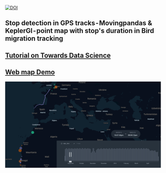 [![DOI](https://zenodo.org/badge/350853382.svg)](https://zenodo.org/badge/latestdoi/350853382)

## Stop detection in GPS tracks - Movingpandas & KeplerGl - point map with stop's duration in Bird migration tracking

## [Tutorial on Towards Data Science](https://towardsdatascience.com/stop-detection-in-gps-tracks-movingpandas-keplergl-point-map-with-stops-duration-in-bird-664064b3ccbc)

## [Web map Demo](https://bryanvallejo16.github.io/stop-detection-bird-tracking/)

![birds](gif/bird-tracking.gif)
